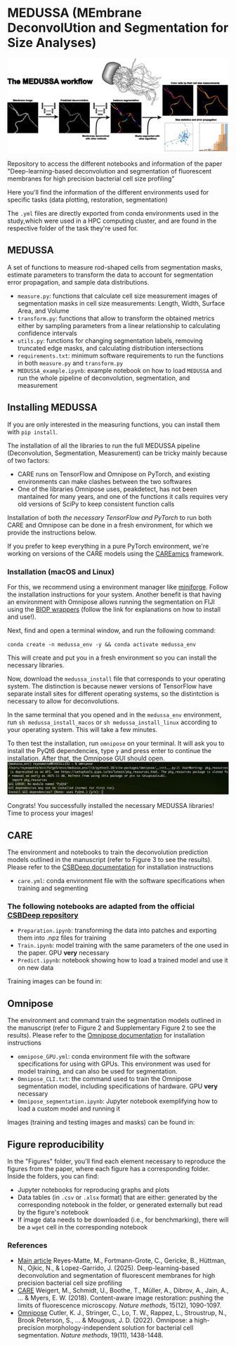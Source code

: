 # MEDUSSA (MEmbrane DeconvolUtion and Segmentation for Size Analyses)
![](https://github.com/OReyesMatte/MEDUSSA/blob/main/workflow.png)


Repository to access the different notebooks and information of the paper "Deep-learning-based deconvolution and segmentation of fluorescent membranes for high precision bacterial cell size profiling"

Here you'll find the information of the different environments used for specific tasks (data plotting, restoration, segmentation)

The `.yml` files are directly exported from conda environments used in the study,which were used in a HPC computing cluster, and are found in the respective folder of the task they're used for.

## MEDUSSA
A set of functions to measure rod-shaped cells from segmentation masks, estimate parameters to transform the data to account for segmentation error propagation, and sample data distributions. 

- `measure.py`: functions that calculate cell size measurement images of segmentation masks in cell size measurements: Length, Width, Surface Area, and Volume
- `transform.py`: functions that allow to transform the obtained metrics either by sampling parameters from a linear relationship to calculating confidence intervals
- `utils.py`: functions for changing segmentation labels, removing truncated edge masks, and calculating distribution intersections
- `requirements.txt`: minimum software requirements to run the functions in both `measure.py` and `transform.py` 
- `MEDUSSA_example.ipynb`: example notebook on how to load `MEDUSSA` and run the whole pipeline of deconvolution, segmentation, and measurement
  
## Installing MEDUSSA
If you are only interested in the measuring functions, you can install them with `pip install`.

The installation of all the libraries to run the full MEDUSSA pipeline (Deconvolution, Segmentation, Measurement) can be tricky mainly because of two factors:

- CARE runs on TensorFlow and Omnipose on PyTorch, and existing environments can make clashes between the two softwares
- One of the libraries Omnipose uses, peakdetect, has not been mantained for many years, and one of the functions it calls requires very old versions of SciPy to keep consistent function calls

Installation of both _the necessary TensorFlow and PyTorch_ to run both CARE and Omnipose can be done in a fresh environment, for which we provide the instructions below.

If you prefer to keep everything in a pure PyTorch environment, we're working on versions of the CARE models using the [CAREamics](https://github.com/CAREamics/careamics) framework.

### Installation (macOS and Linux)
For this, we recommend using a environment manager like [miniforge](https://github.com/conda-forge/miniforge). Follow the installation instructions for your system. Another benefit is that having an environment with Omnipose allows running the segmentation on FIJI using the [BIOP wrappers](https://github.com/BIOP/ijl-utilities-wrappers) (follow the link for explanations on how to install and use!).

Next, find and open a terminal window, and run the following command:

`conda create -n medussa_env -y && conda activate medussa_env`

This will create and put you in a fresh environment so you can install the necessary libraries.

Now, download the `medussa_install` file that corresponds to your operating system. The distinction is because newer versions of TensorFlow have separate install sites for different operating systems, so the distintction is necessary to allow for deconvolutions.

In the same terminal that you opened and in the `medussa_env` environment, run `sh medussa_install_macos` or `sh medussa_install_linux` according to your operating system. This will take a few minutes.

To then test the installation, run `omnipose` on your terminal. It will ask you to install the PyQt6 dependencies, type `y` and press enter to continue the installation. After that, the Omnipose GUI should open.
![Terminal screenshot, black background with white letters asking for the installation of GUI dependencies](https://github.com/OReyesMatte/MEDUSSA/blob/main/omnipose_installation.png)


Congrats! You successfully installed the necessary MEDUSSA libraries! Time to process your images!


## CARE 
The environment and notebooks to train the deconvolution prediction models outlined in the manuscript (refer to Figure 3 to see the results). Please refer to the [CSBDeep documentation](https://github.com/CSBDeep/CSBDeep) for installation instructions

- `care.yml`: conda environment file with the software specifications when training and segmenting
 
### The following notebooks are adapted from the official [CSBDeep repository](https://github.com/CSBDeep/CSBDeep)
- `Preparation.ipynb`: transforming the data into patches and exporting them into .npz files for training
- `Train.ipynb`: model training with the same parameters of the one used in the paper. GPU **very** necessary
- `Predict.ipynb`: notebook showing how to load a trained model and use it on new data

Training images can be found in:

## Omnipose
The environment and command train the segmentation models outlined in the manuscript (refer to Figure 2 and Supplementary Figure 2 to see the results). Please refer to the [Omnipose documentation](https://omnipose.readthedocs.io/) for installation instructions

- `omnipose_GPU.yml`: conda environment file with the software specifications for using with GPUs. This environment was used for model training, and can also be used for segmentation.
- `Omnipose_CLI.txt`: the command used to train the Omnipose segmentation model, including specifications of hardware. GPU **very** necessary
- `Omnipose_segmentation.ipynb`: Jupyter notebook exemplifying how to load a custom model and running it

Images (training and testing images and masks) can be found in:

## Figure reproducibility

In the "Figures" folder, you'll find each element necessary to reproduce the figures from the paper, where each figure has a corresponding folder. Inside the folders, you can find:
- Jupyter notebooks for reproducing graphs and plots
- Data tables (in `.csv` or `.xlsx` format) that are either: generated by the corresponding notebook in the folder, or generated externally but read by the figure's notebook
- If image data needs to be downloaded (i.e., for benchmarking), there will be a `wget` cell in the corresponding notebook

### References

- [Main article]() Reyes-Matte, M., Fortmann-Grote, C., Gericke, B., Hüttman, N., Ojkic, N., & Lopez-Garrido, J. (2025). Deep-learning-based deconvolution and segmentation of fluorescent membranes for high precision bacterial cell size profiling
- [CARE](https://www.nature.com/articles/s41592-018-0216-7) Weigert, M., Schmidt, U., Boothe, T., Müller, A., Dibrov, A., Jain, A., ... & Myers, E. W. (2018). Content-aware image restoration: pushing the limits of fluorescence microscopy. _Nature methods_, 15(12), 1090-1097.
- [Omnipose](https://www.nature.com/articles/s41592-022-01639-4) Cutler, K. J., Stringer, C., Lo, T. W., Rappez, L., Stroustrup, N., Brook Peterson, S., … & Mougous, J. D. (2022). Omnipose: a high-precision morphology-independent solution for bacterial cell segmentation. _Nature methods_, 19(11), 1438-1448.

